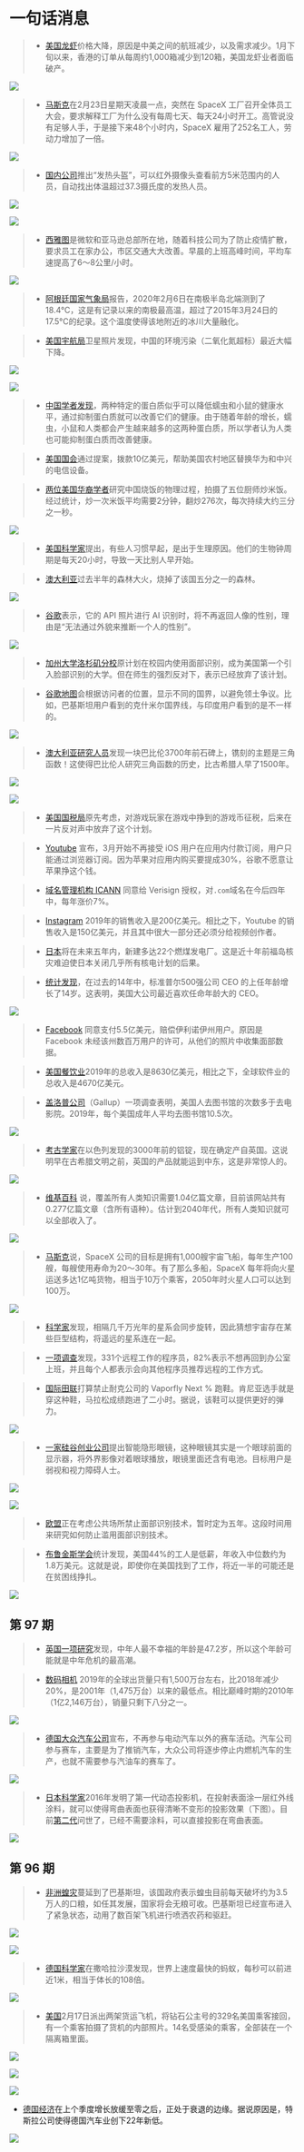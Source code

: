 # 一句话消息

> - [美国龙虾](https://www.yahoo.com/finance/news/virus-makes-lobsters-cheap-sellers-120000170.html)价格大降，原因是中美之间的航班减少，以及需求减少。1月下旬以来，香港的订单从每周约1,000箱减少到120箱，美国龙虾业者面临破产。

![](https://www.wangbase.com/blogimg/asset/202003/bg2020030702.jpg)

> - [马斯克](https://www.cnbc.com/2020/03/06/what-elon-musks-early-morning-spacex-all-hands-meeting-says-about-him.html)在2月23日星期天凌晨一点，突然在 SpaceX 工厂召开全体员工大会，要求解释工厂为什么没有每周七天、每天24小时开工。高管说没有足够人手，于是接下来48个小时内，SpaceX 雇用了252名工人，劳动力增加了一倍。 

![](https://www.wangbase.com/blogimg/asset/202003/bg2020030701.jpg)

> - [国内公司](https://www.chinanews.com/it/shipin/cns-d/2020/03-03/news849814.shtml)推出“发热头盔”，可以红外摄像头查看前方5米范围内的人员，自动找出体温超过37.3摄氏度的发热人员。

![](https://www.wangbase.com/blogimg/asset/202003/bg2020030605.jpg)

![](https://www.wangbase.com/blogimg/asset/202003/bg2020030604.jpg)

> - [西雅图](https://inrix.com/blog/2020/03/coronavirus-seattle/)是微软和亚马逊总部所在地，随着科技公司为了防止疫情扩散，要求员工在家办公，市区交通大大改善。早晨的上班高峰时间，平均车速提高了6～8公里/小时。

![](https://www.wangbase.com/blogimg/asset/202003/bg2020030603.jpg)

> - [阿根廷国家气象局](https://earthobservatory.nasa.gov/images/146322/antarctica-melts-under-its-hottest-days-on-record)报告，2020年2月6日在南极半岛北端测到了18.4°C，这是有记录以来的南极最高温，超过了2015年3月24日的17.5°C的纪录。这个温度使得该地附近的冰川大量融化。

> - [美国宇航局](https://www.theguardian.com/environment/2020/mar/01/dramatic-fall-in-china-pollution-levels-partly-related-to-coronavirus)卫星照片发现，中国的环境污染（二氧化氮超标）最近大幅下降。

![](https://www.wangbase.com/blogimg/asset/202003/bg2020030201.jpg)

![](https://www.wangbase.com/blogimg/asset/202003/bg2020030202.jpg)

> - [中国学者发现](https://padiracinnovation.org/News/2020/02/two-epigenetic-regulators-interfere-with-healthy-aging)，两种特定的蛋白质似乎可以降低蠕虫和小鼠的健康水平，通过抑制蛋白质就可以改善它们的健康。由于随着年龄的增长，蠕虫，小鼠和人类都会产生越来越多的这两种蛋白质，所以学者认为人类也可能抑制蛋白质而改善健康。

> - [美国国会](https://gizmodo.com/congress-approves-1-billion-for-rural-telecom-provider-1841965908)通过提案，拨款10亿美元，帮助美国农村地区替换华为和中兴的电信设备。

> - [两位美国华裔学者](https://arstechnica.com/science/2020/02/georgia-tech-physicists-unlock-the-secret-to-perfect-wok-tossed-fried-rice/)研究中国烧饭的物理过程，拍摄了五位厨师炒米饭。经过统计，炒一次米饭平均需要2分钟，翻炒276次，每次持续大约三分之一秒。

![](https://www.wangbase.com/blogimg/asset/202002/bg2020022802.jpg)

> - [美国科学家](https://directorsblog.nih.gov/2020/02/25/early-riser-or-night-owl-new-study-may-help-to-explain-the-difference/)提出，有些人习惯早起，是出于生理原因。他们的生物钟周期是每天20小时，导致一天比别人早开始。

> - [澳大利亚](https://phys.org/news/2020-02-bushfires-australia-forest.html)过去半年的森林大火，烧掉了该国五分之一的森林。

![](https://www.wangbase.com/blogimg/asset/202002/bg2020022512.jpg)

> - [谷歌](https://www.businessinsider.com/google-cloud-vision-api-wont-tag-images-by-gender-2020-2)表示，它的 API 照片进行 AI 识别时，将不再返回人像的性别，理由是“无法通过外貌来推断一个人的性别”。

![](https://www.wangbase.com/blogimg/asset/202002/bg2020022009.jpg)

> - [加州大学洛杉矶分校](https://medium.com/@fightfortheftr/backlash-forces-ucla-to-abandon-plans-for-facial-recognition-surveillance-on-campus-ebe005e3f715)原计划在校园内使用面部识别，成为美国第一个引入脸部识别的大学。但在师生的强烈反对下，表示已经放弃了该计划。


> - [谷歌地图](https://www.washingtonpost.com/technology/2020/02/14/google-maps-political-borders/)会根据访问者的位置，显示不同的国界，以避免领土争议。比如，巴基斯坦用户看到的克什米尔国界线，与印度用户看到的是不一样的。

![](https://www.wangbase.com/blogimg/asset/202002/bg2020021603.jpg)

> - [澳大利亚研究人员](https://www.distractify.com/omg/2017/08/28/13BnNP/babylonian-stone-tablet)发现一块巴比伦3700年前石碑上，镌刻的主题是三角函数！这使得巴比伦人研究三角函数的历史，比古希腊人早了1500年。 

![](https://www.wangbase.com/blogimg/asset/202002/bg2020021402.jpg)

![](https://www.wangbase.com/blogimg/asset/202002/bg2020021401.jpg)

> - [美国国税局](https://www.cnn.com/2020/02/13/tech/fortnite-taxes/)原先考虑，对游戏玩家在游戏中挣到的游戏币征税，后来在一片反对声中放弃了这个计划。

> - [Youtube](https://finance.sina.com.cn/roll/2020-02-14/doc-iimxyqvz2753575.shtml) 宣布，3月开始不再接受 iOS 用户在应用内付款订阅，用户只能通过浏览器订阅。因为苹果对应用内购买要提成30%，谷歌不愿意让苹果挣这个钱。

> - [域名管理机构 ICANN](https://www.namecheap.com/blog/icann-allows-com-price-increases-gets-more-money/) 同意给 Verisign 授权，对`.com`域名在今后四年中，每年涨价7%。

> - [Instagram](https://www.bloomberg.com/news/articles/2020-02-04/instagram-generates-more-than-a-quarter-of-facebook-s-sales) 2019年的销售收入是200亿美元。相比之下，Youtube 的销售收入是150亿美元，并且其中很大一部分还必须分给视频创作者。

> - [日本](https://www.nytimes.com/2020/02/03/climate/japan-coal-fukushima.html)将在未来五年内，新建多达22个燃煤发电厂。这是近十年前福岛核灾难迫使日本关闭几乎所有核电计划的后果。

> -  [统计发现](https://marginalrevolution.com/marginalrevolution/2020/01/ceo-ages-at-hire.html)，在过去的14年中，标准普尔500强公司 CEO 的上任年龄增长了14岁。这表明，美国大公司最近喜欢任命年龄大的 CEO。

![](https://www.wangbase.com/blogimg/asset/202001/bg2020020101.jpg)

> - [Facebook](https://www.nytimes.com/2020/01/29/technology/facebook-privacy-lawsuit-earnings.html) 同意支付5.5亿美元，赔偿伊利诺伊州用户。原因是 Facebook 未经该州数百万用户的许可，从他们的照片中收集面部数据。

> - [美国餐饮业](https://news.ycombinator.com/item?id=22152680)2019年的总收入是8630亿美元，相比之下，全球软件业的总收入是4670亿美元。

> - [盖洛普公司](https://lithub.com/in-2019-more-americans-went-to-the-library-than-to-the-movies-yes-really/)（Gallup）一项调查表明，美国人去图书馆的次数多于去电影院。2019年，每个美国成年人平均去图书馆10.5次。

![](https://www.wangbase.com/blogimg/asset/202001/bg2020012606.jpg)

> - [考古学家](https://www.archaeology-world.com/scientists-find-that-tin-found-in-israel-from-3000-years-ago-comes-from-cornwall/)在以色列发现的3000年前的铝锭，现在确定产自英国。这说明早在古希腊文明之前，英国的产品就能运到中东，这是非常惊人的。

![](https://www.wangbase.com/blogimg/asset/202001/bg2020012409.jpg)

> - [维基百科](https://en.wikipedia.org/wiki/User:Emijrp/All_Human_Knowledge#Human_geography) 说，覆盖所有人类知识需要1.04亿篇文章，目前该网站共有0.277亿篇文章（含所有语种）。估计到2040年代，所有人类知识就可以全部收入了。

![](https://www.wangbase.com/blogimg/asset/202001/bg2020012401.jpg)

> - [马斯克](https://www.extremetech.com/extreme/305021-elon-musk-starship-will-last-20-30-years-aiming-for-fleet-of-1000)说，SpaceX 公司的目标是拥有1,000艘宇宙飞船，每年生产100艘，每艘使用寿命为20～30年。有了那么多船，SpaceX 每年将向火星运送多达1亿吨货物，相当于10万个乘客，2050年时火星人口可以达到100万。 

![](https://www.wangbase.com/blogimg/asset/202001/bg2020012001.jpg)

> - [科学家](https://www.vice.com/en_us/article/zmj7pw/theres-growing-evidence-that-the-universe-is-connected-by-giant-structures)发现，相隔几千万光年的星系会同步旋转，因此猜想宇宙存在某些巨型结构，将遥远的星系连在一起。

> -  [一项调查](https://twitter.com/remotetools/status/1218167761525829634)发现，331个远程工作的程序员，82%表示不想再回到办公室上班，并且每个人都表示会向其他程序员推荐远程的工作方式。

> - [国际田联](https://www.thestreet.com/investing/nike-rivals-gain-amid-reports-vaporfly-shoes-face-iaaf-ban)打算禁止耐克公司的 Vaporfly Next % 跑鞋。肯尼亚选手就是穿这种鞋，马拉松成绩跑进了二小时。据说，该鞋可以提供更好的弹力。

![](https://www.wangbase.com/blogimg/asset/202001/bg2020011703.jpg)

> - [一家硅谷创业公司](https://www.theverge.com/2020/1/16/21067683/mojo-smart-contact-lens-augmented-reality-startup)提出智能隐形眼镜，这种眼镜其实是一个眼球前面的显示器，将外界影像对着眼球播放，眼镜里面还含有电池。目标用户是弱视和视力障碍人士。

![](https://www.wangbase.com/blogimg/asset/202001/bg2020011701.jpg)

![](https://www.wangbase.com/blogimg/asset/202001/bg2020011702.jpg)

> - [欧盟](https://www.reuters.com/article/us-eu-ai/eu-mulls-five-year-ban-on-facial-recognition-tech-in-public-areas-idUSKBN1ZF2QL)正在考虑公共场所禁止面部识别技术，暂时定为五年。这段时间用来研究如何防止滥用面部识别技术。

> - [布鲁金斯学会](https://www.brookings.edu/blog/the-avenue/2019/11/21/low-wage-work-is-more-pervasive-than-you-think-and-there-arent-enough-good-jobs-to-go-around/)统计发现，美国44%的工人是低薪，年收入中位数约为1.8万美元。这就是说，即使你在美国找到了工作，将近一半的可能还是在贫困线挣扎。

![](https://www.wangbase.com/blogimg/asset/202001/bg2020011402.jpg)

## 第 97 期

> - [英国一项研究](https://www.bloombergquint.com/global-economics/middle-age-misery-peaks-at-age-of-47-2-economist-says)发现，中年人最不幸福的年龄是47.2岁，所以这个年龄可能就是中年危机的最高潮。

> - [数码相机](https://finance.technews.tw/2019/12/30/digital-camera-shipments/) 2019年的全球出货量只有1,500万台左右，比2018年减少20%，是2001年（1,475万台）以来的最低点。相比巅峰时期的2010年（1亿2,146万台），销量只剩下八分之一。

![](https://www.wangbase.com/blogimg/asset/202001/bg2020010305.jpg)

> - [德国大众汽车公司](https://www.thedrive.com/news/31162/volkswagen-axes-all-non-electric-racing-programs-worldwide)宣布，不再参与电动汽车以外的赛车活动。汽车公司参与赛车，主要是为了推销汽车，大众公司将逐步停止内燃机汽车的生产，也就不需要参与汽油车的赛车了。

![](https://www.wangbase.com/blogimg/asset/201911/bg2019112304.jpg)

> - [日本科学家](http://www.k2.t.u-tokyo.ac.jp/vision/DPM/)2016年发明了第一代动态投影机，在投射表面涂一层红外线涂料，就可以使得弯曲表面也获得清晰不变形的投影效果（下图）。目前[第二代](http://www.k2.t.u-tokyo.ac.jp/vision/MIDAS/index-e.html)问世了，已经不需要涂料，可以直接投影在弯曲表面。

![](https://www.wangbase.com/blogimg/asset/201911/bg2019112203.jpg)

## 第 96 期

> - [非洲蝗灾](https://tech.sina.com.cn/d/a/2020-02-15/doc-iimxxstf1670769.shtml)蔓延到了巴基斯坦，该国政府表示蝗虫目前每天破坏约为3.5万人的口粮，如任其发展，国家将会无粮可收。巴基斯坦已经宣布进入了紧急状态，动用了数百架飞机进行喷洒农药和驱赶。

![](https://www.wangbase.com/blogimg/asset/202002/bg2020021703.jpg)

![](https://www.wangbase.com/blogimg/asset/202002/bg2020021704.jpg)

> - [德国科学家](https://www.theguardian.com/science/2019/oct/16/fastest-ants-in-world-northern-sahara)在撒哈拉沙漠发现，世界上速度最快的蚂蚁，每秒可以前进近1米，相当于体长的108倍。

![](https://www.wangbase.com/blogimg/asset/201910/bg2019101906.jpg)

> - [美国](https://nypost.com/2020/02/22/flying-coronavirus-class-photos-of-americans-flight-from-hell/)2月17日派出两架货运飞机，将钻石公主号的329名美国乘客接回，有一个乘客拍摄了货机的内部照片。14名受感染的乘客，全部装在一个隔离箱里面。

![](https://www.wangbase.com/blogimg/asset/202002/bg2020022403.jpg)

![](https://www.wangbase.com/blogimg/asset/202002/bg2020022402.jpg)

![](https://www.wangbase.com/blogimg/asset/202002/bg2020022401.jpg)

- [德国经济](https://www.ccn.com/tesla-is-slowly-pushing-germany-into-recession/)在上个季度增长放缓至零之后，正处于衰退的边缘。据说原因是，特斯拉公司使得德国汽车业创下22年新低。

![](https://www.wangbase.com/blogimg/asset/202002/bg2020022404.jpg)
